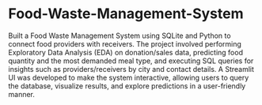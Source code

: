 # Food-Waste-Management-System
Built a Food Waste Management System using SQLite and Python to connect food providers with receivers. The project involved performing Exploratory Data Analysis (EDA) on donation/sales data, predicting food quantity and the most demanded meal type, and executing SQL queries for insights such as providers/receivers by city and contact details. A Streamlit UI was developed to make the system interactive, allowing users to query the database, visualize results, and explore predictions in a user-friendly manner.
